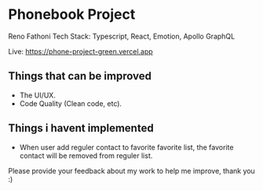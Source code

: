 # Phonebook Project

Reno Fathoni
Tech Stack: Typescript, React, Emotion, Apollo GraphQL

Live: https://phone-project-green.vercel.app

## Things that can be improved
- The UI/UX.
- Code Quality (Clean code, etc).


## Things i havent implemented
- When user add reguler contact to favorite favorite list, the favorite contact will be removed from reguler list.


Please provide your feedback about my work to help me improve, thank you :)


